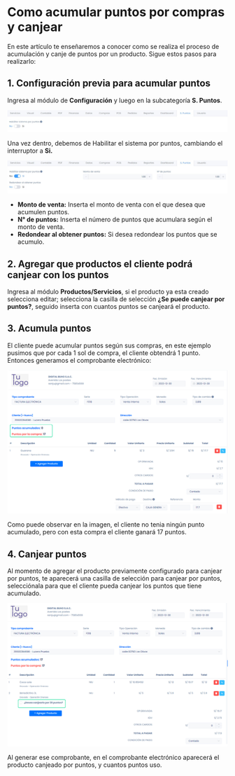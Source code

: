 # Como acumular puntos por compras y canjear

En este artículo te enseñaremos a conocer como se realiza el proceso de acumulación y canje de puntos por un producto. Sigue estos pasos para realizarlo:

## 1. Configuración previa para acumular puntos

Ingresa al módulo de **Configuración** y luego en la subcategoría **S. Puntos**.

![Alt text](img/avanzado13.jpg)

Una vez dentro, debemos de Habilitar el sistema por puntos, cambiando el interruptor a **Si.**

![Alt text](img/avanzado15.jpg)

- **Monto de venta:**  Inserta el monto de venta con el que desea que acumulen puntos.
- **N° de puntos:** Inserta el número de puntos que acumulara según el monto de venta.
- **Redondear al obtener puntos:** Si desea redondear los puntos que se acumulo.

## 2. Agregar que productos el cliente podrá canjear con los puntos

Ingresa al módulo **Productos/Servicios**, si el producto ya esta creado selecciona editar; selecciona la casilla de selección **¿Se puede canjear por puntos?**, seguido inserta con cuantos puntos se canjeará el producto.

## 3. Acumula puntos

El cliente puede acumular puntos según sus compras, en este ejemplo pusimos que por cada 1 sol de compra, el cliente obtendrá 1 punto. Entonces generamos el comprobante electrónico:

![Alt text](img/puntos2.jpg)

Como puede observar en la imagen, el cliente no tenia ningún punto acumulado, pero con esta compra el cliente ganará 17 puntos.

## 4. Canjear puntos

Al momento de agregar el producto previamente configurado para canjear por puntos, te aparecerá una casilla de selección para canjear por puntos, selecciónala para que el cliente pueda canjear los puntos que tiene acumulado.

![Alt text](img/puntos3.jpg)

Al generar ese comprobante, en el comprobante electrónico aparecerá el producto canjeado por puntos, y cuantos puntos uso.
